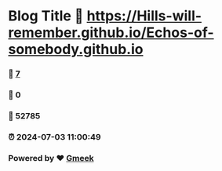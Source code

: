# Blog Title :link: https://Hills-will-remember.github.io/Echos-of-somebody.github.io 
### :page_facing_up: [7](https://Hills-will-remember.github.io/Echos-of-somebody.github.io/tag.html) 
### :speech_balloon: 0 
### :hibiscus: 52785 
### :alarm_clock: 2024-07-03 11:00:49 
### Powered by :heart: [Gmeek](https://github.com/Meekdai/Gmeek)
